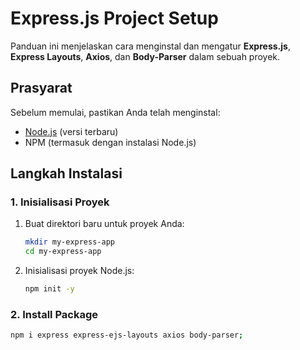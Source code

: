 # Express.js Project Setup

Panduan ini menjelaskan cara menginstal dan mengatur **Express.js**, **Express Layouts**, **Axios**, dan **Body-Parser** dalam sebuah proyek.

## Prasyarat

Sebelum memulai, pastikan Anda telah menginstal:
- [Node.js](https://nodejs.org/) (versi terbaru)
- NPM (termasuk dengan instalasi Node.js)

## Langkah Instalasi

### 1. Inisialisasi Proyek
1. Buat direktori baru untuk proyek Anda:
   ```bash
   mkdir my-express-app
   cd my-express-app
2. Inisialisasi proyek Node.js:
    ```bash
    npm init -y
### 2. Install Package
```bash
npm i express express-ejs-layouts axios body-parser;

